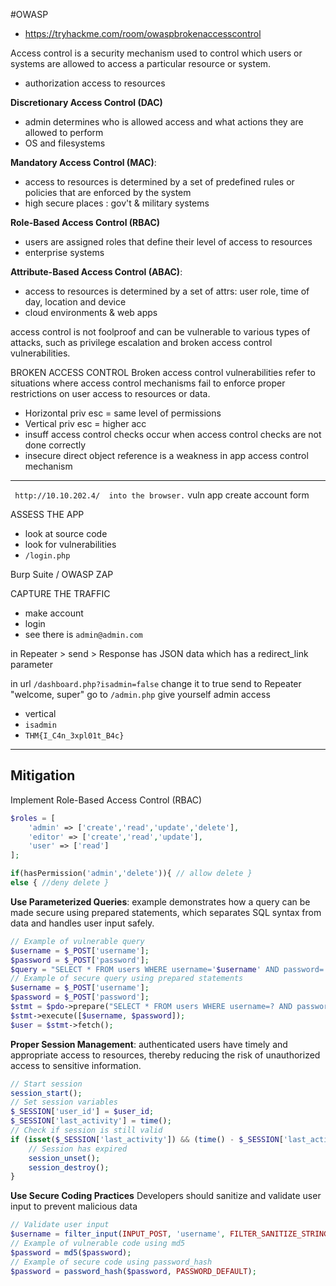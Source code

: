 #OWASP 

- https://tryhackme.com/room/owaspbrokenaccesscontrol

Access control is a security mechanism used to control which users or systems are allowed to access a particular resource or system.
- authorization access to resources 

**Discretionary Access Control (DAC)**
- admin determines who is allowed access and what actions they are allowed to perform
- OS and filesystems 

**Mandatory Access Control (MAC)**:
- access to resources is determined by a set of predefined rules or policies that are enforced by the system
- high secure places : gov't & military systems

**Role-Based Access Control (RBAC)**
- users are assigned roles that define their level of access to resources 
- enterprise systems

**Attribute-Based Access Control (ABAC)**:
- access to resources is determined by a set of attrs: user role, time of day, location and device 
- cloud environments & web apps


access control is not foolproof and can be vulnerable to various types of attacks, such as privilege escalation and broken access control vulnerabilities.

BROKEN ACCESS CONTROL 
Broken access control vulnerabilities refer to situations where access control mechanisms fail to enforce proper restrictions on user access to resources or data.

- Horizontal priv esc = same level of permissions
- Vertical priv esc = higher acc
- insuff access control checks occur when access control checks are not done correctly 
- insecure direct object reference is a weakness in app access control mechanism

---
` http://10.10.202.4/  into the browser.`
vuln app create account form

ASSESS THE APP
- look at source code
- look for vulnerabilities 
- `/login.php`

Burp Suite / OWASP ZAP

CAPTURE THE TRAFFIC 
- make account
- login
- see there is `admin@admin.com`

in Repeater > send > Response has JSON data which has a redirect_link parameter

in url `/dashboard.php?isadmin=false`  change it to true send to Repeater
"welcome, super"
go to `/admin.php` give yourself admin access

- vertical
- `isadmin`
- ` THM{I_C4n_3xpl01t_B4c} `

---

## Mitigation

Implement Role-Based Access Control (RBAC)

```PHP
$roles = [
	'admin' => ['create','read','update','delete'],
	'editor' => ['create','read','update'],
	'user' => ['read']
];

if(hasPermission('admin','delete')){ // allow delete }
else { //deny delete }

```


**Use Parameterized Queries**:
example demonstrates how a query can be made secure using prepared statements, which separates SQL syntax from data and handles user input safely.

```PHP
// Example of vulnerable query 
$username = $_POST['username']; 
$password = $_POST['password']; 
$query = "SELECT * FROM users WHERE username='$username' AND password='$password'"; 
// Example of secure query using prepared statements 
$username = $_POST['username']; 
$password = $_POST['password']; 
$stmt = $pdo->prepare("SELECT * FROM users WHERE username=? AND password=?"); 
$stmt->execute([$username, $password]); 
$user = $stmt->fetch();
```

**Proper Session Management**:
authenticated users have timely and appropriate access to resources, thereby reducing the risk of unauthorized access to sensitive information.

```PHP
// Start session 
session_start(); 
// Set session variables 
$_SESSION['user_id'] = $user_id; 
$_SESSION['last_activity'] = time(); 
// Check if session is still valid 
if (isset($_SESSION['last_activity']) && (time() - $_SESSION['last_activity'] > 1800)) { 
	// Session has expired 
	session_unset(); 
	session_destroy(); 
}
```

**Use Secure Coding Practices**
Developers should sanitize and validate user input to prevent malicious data

```PHP
// Validate user input 
$username = filter_input(INPUT_POST, 'username', FILTER_SANITIZE_STRING); $password = filter_input(INPUT_POST, 'password', FILTER_SANITIZE_STRING); // Avoid insecure functions 
// Example of vulnerable code using md5 
$password = md5($password); 
// Example of secure code using password_hash 
$password = password_hash($password, PASSWORD_DEFAULT);
```




















